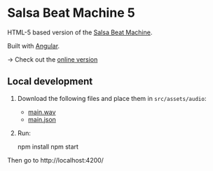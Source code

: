 # Salsa Beat Machine 5

HTML-5 based version of the [Salsa Beat Machine](http://www.salsabeatmachine.org/). 

Built with [Angular](https://angular.io).

-> Check out the [online version](https://beat-machine.firebaseapp.com/)

## Local development

1. Download the following files and place them in `src/assets/audio`:
   * [main.wav](https://beat-machine.firebaseapp.com/assets/audio/main.wav) 
   * [main.json](https://beat-machine.firebaseapp.com/assets/audio/main.json)

2. Run:

    npm install
    npm start

Then go to http://localhost:4200/
